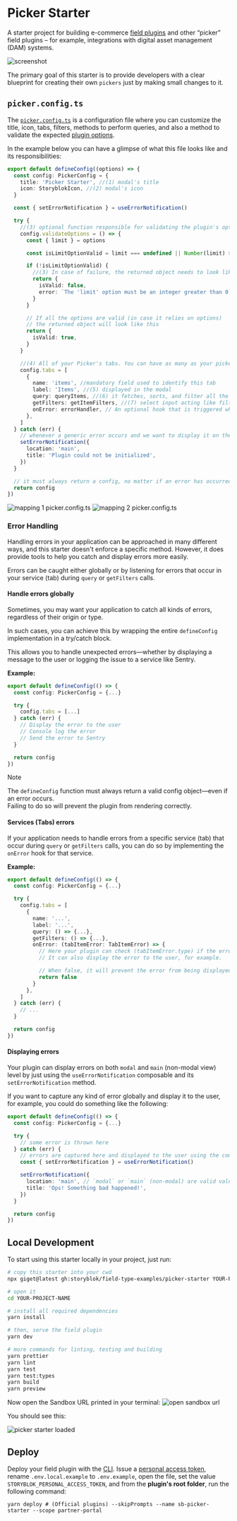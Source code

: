 # Picker Starter

A starter project for building e-commerce [field plugins](https://www.storyblok.com/docs/plugins/field-plugins/introduction) and other “picker” field plugins – for example, integrations with digital asset management (DAM) systems.

![screenshot](./docs/screenshot.png)

The primary goal of this starter is to provide developers with a clear blueprint for creating their own `pickers` just by making small changes to it.

## `picker.config.ts`

The [`picker.config.ts`](./src/picker.config.ts) is a configuration file where you can customize the title, icon, tabs, filters, methods to perform queries, and also a method to validate the expected [plugin options](https://www.storyblok.com/docs/plugins/field-plugins/introduction#options).

In the example below you can have a glimpse of what this file looks like and its responsibilities:

```ts
export default defineConfig((options) => {
  const config: PickerConfig = {
    title: 'Picker Starter', //(1) modal's title
    icon: StoryblokIcon, //(2) modal's icon
  }

  const { setErrorNotification } = useErrorNotification()

  try {
    //(3) optional function responsible for validating the plugin's options and showing a warning in case of failure.
    config.validateOptions = () => {
      const { limit } = options

      const isLimitOptionValid = limit === undefined || Number(limit) > 0

      if (!isLimitOptionValid) {
        //(3) In case of failure, the returned object needs to look like this
        return {
          isValid: false,
          error: `The 'limit' option must be an integer greater than 0`,
        }
      }

      // If all the options are valid (in case it relies on options)
      // the returned object will look like this
      return {
        isValid: true,
      }
    }

    //(4) All of your Picker's tabs. You can have as many as your picker needs.
    config.tabs = [
      {
        name: 'items', //mandatory field used to identify this tab
        label: 'Items', //(5) displayed in the modal
        query: queryItems, //(6) it fetches, sorts, and filter all the data for this tab
        getFilters: getItemFilters, //(7) select input acting like filters to the data
        onError: errorHandler, // An optional hook that is triggered whenever an error occurs during data fetching or filter creation
      },
    ]
  } catch (err) {
    // whenever a generic error occurs and we want to display it on the main page
    setErrorNotification({
      location: 'main',
      title: 'Plugin could not be initialized',
    })
  }

  // it must always return a config, no matter if an error has occurred or not.
  return config
})
```

![mapping 1 picker.config.ts](./docs/picker.config-1.png)
![mapping 2 picker.config.ts](./docs/picker.config-2.png)

### Error Handling

Handling errors in your application can be approached in many different ways, and this starter doesn't enforce a specific method. However, it does provide tools to help you catch and display errors more easily.

Errors can be caught either globally or by listening for errors that occur in your service (tab) during `query` or `getFilters` calls.

#### Handle errors globally

Sometimes, you may want your application to catch all kinds of errors, regardless of their origin or type.

In such cases, you can achieve this by wrapping the entire `defineConfig` implementation in a try/catch block.

This allows you to handle unexpected errors—whether by displaying a message to the user or logging the issue to a service like Sentry.

**Example:**

```ts
export default defineConfig(() => {
  const config: PickerConfig = {...}

  try {
    config.tabs = [...]
  } catch (err) {
    // Display the error to the user
    // Console log the error
    // Send the error to Sentry
  }

  return config
})
```

> [!NOTE]
> The `defineConfig` function must always return a valid config object—even if an error occurs.  
> Failing to do so will prevent the plugin from rendering correctly.

#### Services (Tabs) errors

If your application needs to handle errors from a specific service (tab) that occur during `query` or `getFilters` calls, you can do so by implementing the `onError` hook for that service.

**Example:**

```ts
export default defineConfig(() => {
  const config: PickerConfig = {...}

  try {
    config.tabs = [
      {
        name: '...',
        label: '...',
        query: () => {...},
        getFilters: () => {...},
        onError: (tabItemError: TabItemError) => {
          // Here your plugin can check (tabItemError.type) if the error was thrown during `query` or `getFilters` call
          // It can also display the error to the user, for example.

          // When false, it will prevent the error from being displayed to the user using the default behavior.
          return false
        }
      },
    ]
  } catch (err) {
    // ...
  }

  return config
})
```

#### Displaying errors

Your plugin can display errors on both `modal` and `main` (non-modal view) level by just using the `useErrorNotification` composable and its `setErrorNotification` method.

If you want to capture any kind of error globally and display it to the user, for example, you could do something like the following:

```ts
export default defineConfig(() => {
  const config: PickerConfig = {...}

  try {
    // some error is thrown here
  } catch (err) {
    // errors are captured here and displayed to the user using the composable.
    const { setErrorNotification } = useErrorNotification()

    setErrorNotification({
      location: 'main', // `modal` or `main` (non-modal) are valid values.
      title: 'Ops! Something bad happened!',
    })
  }

  return config
})
```

## Local Development

To start using this starter locally in your project, just run:

```sh
# copy this starter into your cwd
npx giget@latest gh:storyblok/field-type-examples/picker-starter YOUR-PROJECT-NAME

# open it
cd YOUR-PROJECT-NAME

# install all required dependencies
yarn install

# then, serve the field plugin
yarn dev

# more commands for linting, testing and building
yarn prettier
yarn lint
yarn test
yarn test:types
yarn build
yarn preview
```

Now open the Sandbox URL printed in your terminal:
![open sandbox url](./docs/open-sandbox-url.png)

You should see this:

![picker starter loaded](./docs/loaded-sandbox.png)

## Deploy

Deploy your field plugin with the [CLI](https://www.npmjs.com/package/@storyblok/field-plugin-cli). Issue a [personal access token](https://app.storyblok.com/#/me/account?tab=token), rename `.env.local.example` to `.env.example`, open the file, set the value `STORYBLOK_PERSONAL_ACCESS_TOKEN`, and from the **plugin's root folder**, run the following command:

```shell
yarn deploy # (Official plugins) --skipPrompts --name sb-picker-starter --scope partner-portal
```
